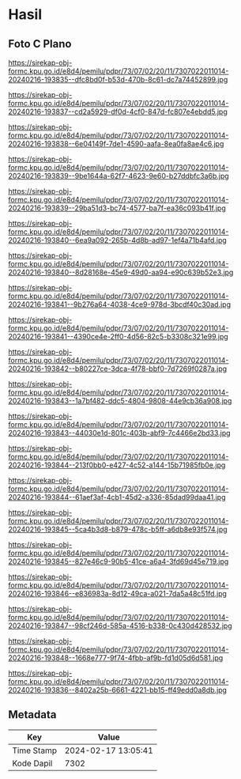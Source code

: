 # Hasil

## Foto C Plano

https://sirekap-obj-formc.kpu.go.id/e8d4/pemilu/pdpr/73/07/02/20/11/7307022011014-20240216-193835--dfc8bd0f-b53d-470b-8c61-dc7a74452899.jpg

https://sirekap-obj-formc.kpu.go.id/e8d4/pemilu/pdpr/73/07/02/20/11/7307022011014-20240216-193837--cd2a5929-df0d-4cf0-847d-fc807e4ebdd5.jpg

https://sirekap-obj-formc.kpu.go.id/e8d4/pemilu/pdpr/73/07/02/20/11/7307022011014-20240216-193838--6e04149f-7de1-4590-aafa-8ea0fa8ae4c6.jpg

https://sirekap-obj-formc.kpu.go.id/e8d4/pemilu/pdpr/73/07/02/20/11/7307022011014-20240216-193839--9be1644a-62f7-4623-9e60-b27ddbfc3a6b.jpg

https://sirekap-obj-formc.kpu.go.id/e8d4/pemilu/pdpr/73/07/02/20/11/7307022011014-20240216-193839--29ba51d3-bc74-4577-ba7f-ea36c093b41f.jpg

https://sirekap-obj-formc.kpu.go.id/e8d4/pemilu/pdpr/73/07/02/20/11/7307022011014-20240216-193840--6ea9a092-265b-4d8b-ad97-1ef4a71b4afd.jpg

https://sirekap-obj-formc.kpu.go.id/e8d4/pemilu/pdpr/73/07/02/20/11/7307022011014-20240216-193840--8d28168e-45e9-49d0-aa94-e90c639b52e3.jpg

https://sirekap-obj-formc.kpu.go.id/e8d4/pemilu/pdpr/73/07/02/20/11/7307022011014-20240216-193841--9b276a64-4038-4ce9-978d-3bcdf40c30ad.jpg

https://sirekap-obj-formc.kpu.go.id/e8d4/pemilu/pdpr/73/07/02/20/11/7307022011014-20240216-193841--4390ce4e-2ff0-4d56-82c5-b3308c321e99.jpg

https://sirekap-obj-formc.kpu.go.id/e8d4/pemilu/pdpr/73/07/02/20/11/7307022011014-20240216-193842--b80227ce-3dca-4f78-bbf0-7d7269f0287a.jpg

https://sirekap-obj-formc.kpu.go.id/e8d4/pemilu/pdpr/73/07/02/20/11/7307022011014-20240216-193843--1a7bf482-ddc5-4804-9808-44e9cb36a908.jpg

https://sirekap-obj-formc.kpu.go.id/e8d4/pemilu/pdpr/73/07/02/20/11/7307022011014-20240216-193843--44030e1d-801c-403b-abf9-7c4466e2bd33.jpg

https://sirekap-obj-formc.kpu.go.id/e8d4/pemilu/pdpr/73/07/02/20/11/7307022011014-20240216-193844--213f0bb0-e427-4c52-a144-15b71985fb0e.jpg

https://sirekap-obj-formc.kpu.go.id/e8d4/pemilu/pdpr/73/07/02/20/11/7307022011014-20240216-193844--61aef3af-4cb1-45d2-a336-85dad99daa41.jpg

https://sirekap-obj-formc.kpu.go.id/e8d4/pemilu/pdpr/73/07/02/20/11/7307022011014-20240216-193845--5ca4b3d8-b879-478c-b5ff-a6db8e93f574.jpg

https://sirekap-obj-formc.kpu.go.id/e8d4/pemilu/pdpr/73/07/02/20/11/7307022011014-20240216-193845--827e46c9-90b5-41ce-a6a4-3fd69d45e719.jpg

https://sirekap-obj-formc.kpu.go.id/e8d4/pemilu/pdpr/73/07/02/20/11/7307022011014-20240216-193846--e836983a-8d12-49ca-a021-7da5a48c51fd.jpg

https://sirekap-obj-formc.kpu.go.id/e8d4/pemilu/pdpr/73/07/02/20/11/7307022011014-20240216-193847--98cf246d-585a-4516-b338-0c430d428532.jpg

https://sirekap-obj-formc.kpu.go.id/e8d4/pemilu/pdpr/73/07/02/20/11/7307022011014-20240216-193848--1668e777-9f74-4fbb-af9b-fd1d05d6d581.jpg

https://sirekap-obj-formc.kpu.go.id/e8d4/pemilu/pdpr/73/07/02/20/11/7307022011014-20240216-193836--8402a25b-6661-4221-bb15-ff49edd0a8db.jpg


## Metadata

| Key        | Value               |
| ---------- | ------------------- |
| Time Stamp | 2024-02-17 13:05:41 |
| Kode Dapil | 7302                |




